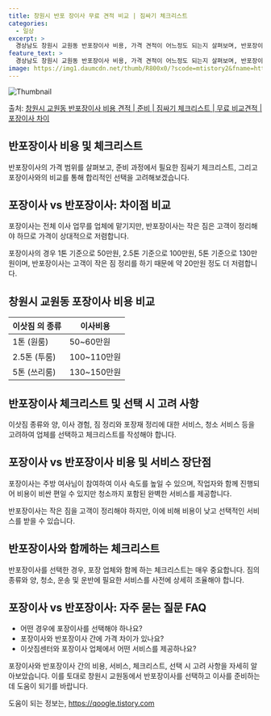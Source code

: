 ```yaml
---
title: 창원시 반포 장이사 무료 견적 비교 | 짐싸기 체크리스트
categories:
  - 일상
excerpt: >
  경상남도 창원시 교원동 반포장이사 비용, 가격 견적이 어느정도 되는지 살펴보며, 반포장이사를 준비함에 있어 짐싸기 준비 체크리스트가 무엇인지 보겠습니다. 마지막으로 포장이사와 차이점을 통해 무료 비교견적으로 어떤 것이 더 합리적인 선택인지 공유 드립니다.창원시 교원동 포장이사 견적 샘플 보기 👈 클릭창원시 교원동 포장이사 가격 살펴보기 👈 클릭창원시 교원동 반포장이사 평균 이사 비용평수창원시 교원동 평균 이사 비용원룸 이사9평 이하 (1톤)30만원~투룸/쓰리룸 이사16평 ~ 20평 (2.5톤)80만원~쓰리룸 이사21평 (5톤) ~110만원~우리집 무료 이사견적 받기 👈 클릭포장 vs 반포장: 어떤 이사 방법이 가장 적합할까?이사할 때 포장과 반포장의 가장 큰 차이점을 알고 선택해야 합니다. 포장이사..
feature_text: >
  경상남도 창원시 교원동 반포장이사 비용, 가격 견적이 어느정도 되는지 살펴보며, 반포장이사를 준비함에 있어 짐싸기 준비 체크리스트가 무엇인지 보겠습니다. 마지막으로 포장이사와 차이점을 통해 무료 비교견적으로 어떤 것이 더 합리적인 선택인지 공유 드립니다.창원시 교원동 포장이사 견적 샘플 보기 👈 클릭창원시 교원동 포장이사 가격 살펴보기 👈 클릭창원시 교원동 반포장이사 평균 이사 비용평수창원시 교원동 평균 이사 비용원룸 이사9평 이하 (1톤)30만원~투룸/쓰리룸 이사16평 ~ 20평 (2.5톤)80만원~쓰리룸 이사21평 (5톤) ~110만원~우리집 무료 이사견적 받기 👈 클릭포장 vs 반포장: 어떤 이사 방법이 가장 적합할까?이사할 때 포장과 반포장의 가장 큰 차이점을 알고 선택해야 합니다. 포장이사..
image: https://img1.daumcdn.net/thumb/R800x0/?scode=mtistory2&fname=https%3A%2F%2Fblog.kakaocdn.net%2Fdn%2FdSMJ35%2FbtsHaZfh1id%2FrEVfSjX3VTIwkz4UFdUFwk%2Fimg.webp
---
```


![Thumbnail](https://img1.daumcdn.net/thumb/R800x0/?scode=mtistory2&fname=https%3A%2F%2Fblog.kakaocdn.net%2Fdn%2FdSMJ35%2FbtsHaZfh1id%2FrEVfSjX3VTIwkz4UFdUFwk%2Fimg.webp)

<p>출처: <a href="https://qoogle.tistory.com/9354" rel="dofollow">창원시 교원동 반포장이사 비용 견적 | 준비 | 짐싸기 체크리스트 | 무료 비교견적 | 포장이사 차이</a> </p>

## 반포장이사 비용 및 체크리스트



반포장이사의 가격 범위를 살펴보고, 준비 과정에서 필요한 짐싸기 체크리스트, 그리고 포장이사와의 비교를 통해 합리적인 선택을
고려해보겠습니다.



## 포장이사 vs 반포장이사: 차이점 비교

포장이사는 전체 이사 업무를 업체에 맡기지만, 반포장이사는 작은 짐은 고객이 정리해야 하므로 가격이 상대적으로 저렴합니다.

포장이사의 경우 1톤 기준으로 50만원, 2.5톤 기준으로 100만원, 5톤 기준으로 130만원이며, 반포장이사는 고객이 작은 짐 정리를
하기 때문에 약 20만원 정도 더 저렴합니다.



## 창원시 교원동 포장이사 비용 비교

**이삿짐 의 종류** | **이사비용**  
---|---  
1톤 (원룸) | 50~60만원  
2.5톤 (투룸) | 100~110만원  
5톤 (쓰리룸) | 130~150만원  
  


## 반포장이사 체크리스트 및 선택 시 고려 사항

이삿짐 종류와 양, 이사 경험, 짐 정리와 포장재 정리에 대한 서비스, 청소 서비스 등을 고려하여 업체를 선택하고 체크리스트를 작성해야
합니다.



## 포장이사 vs 반포장이사 비용 및 서비스 장단점

포장이사는 주방 여사님이 참여하여 이사 속도를 높일 수 있으며, 작업자와 함께 진행되어 비용이 비싼 편일 수 있지만 청소까지 포함된 완벽한
서비스를 제공합니다.

반포장이사는 작은 짐을 고객이 정리해야 하지만, 이에 비해 비용이 낮고 선택적인 서비스를 받을 수 있습니다.



## 반포장이사와 함께하는 체크리스트

반포장이사를 선택한 경우, 포장 업체와 함께 하는 체크리스트는 매우 중요합니다. 짐의 종류와 양, 청소, 운송 및 운반에 필요한 서비스를
사전에 상세히 조율해야 합니다.



## 포장이사 vs 반포장이사: 자주 묻는 질문 FAQ

  * 어떤 경우에 포장이사를 선택해야 하나요?
  * 포장이사와 반포장이사 간에 가격 차이가 있나요?
  * 이삿짐센터와 포장이사 업체에서 어떤 서비스를 제공하나요?



포장이사와 반포장이사 간의 비용, 서비스, 체크리스트, 선택 시 고려 사항을 자세히 알아보았습니다. 이를 토대로 창원시 교원동에서
반포장이사를 선택하고 이사를 준비하는 데 도움이 되기를 바랍니다.



 

도움이 되는 정보는, <a href="https://qoogle.tistory.com" rel="dofollow">https://qoogle.tistory.com</a>


